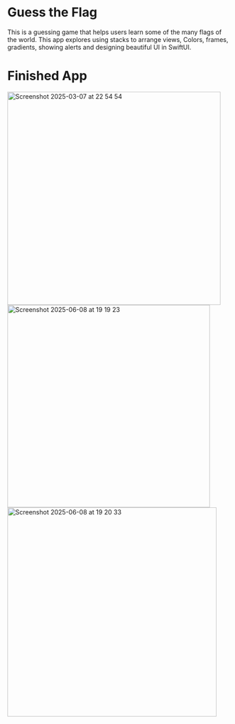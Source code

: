 # Guess the Flag

This is a guessing game that helps users learn some of the many flags of the world. This app explores using stacks to arrange views, Colors, frames, gradients, showing alerts and designing beautiful UI in SwiftUI.

# Finished App
<img width="480" alt="Screenshot 2025-03-07 at 22 54 54" src="https://github.com/user-attachments/assets/8553b1c8-240e-49aa-8b35-1e41707124ff" />

<img width="456" alt="Screenshot 2025-06-08 at 19 19 23" src="https://github.com/user-attachments/assets/260f3eb3-f706-4d0c-a8f5-fcbb14b07aef" />

<img width="471" alt="Screenshot 2025-06-08 at 19 20 33" src="https://github.com/user-attachments/assets/23a59a9a-93ab-487a-8730-9229075429c7" />
